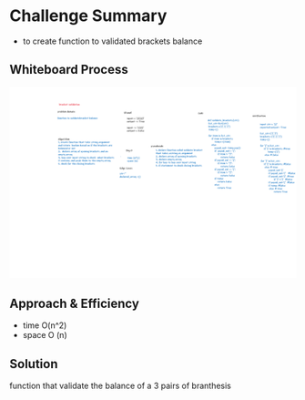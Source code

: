 # Challenge Summary
- to create function to validated brackets balance


## Whiteboard Process
![image](./assets/stack_queue_bracket.png)


## Approach & Efficiency
- time O(n^2)  
- space O (n)
## Solution
function that validate the balance of a 3 pairs of branthesis